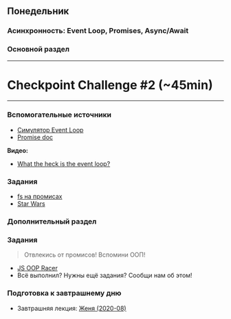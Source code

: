 ## Понедельник


### Асинхронность: Event Loop, Promises, Async/Await
### Основной раздел

---
# Checkpoint Challenge #2 (~45min)

---


### Вспомогательные источники
- [Симулятор Event Loop](http://latentflip.com/loupe)
- [Promise doc](https://learn.javascript.ru/promise)

**Видео:**
- [What the heck is the event loop?](https://www.youtube.com/watch?v=8aGhZQkoFbQ)


### Задания

- [fs на промисах](../../../../core-async-promisify-fs)
- [Star Wars](../../../../core-promises-star-wars)


### Дополнительный раздел

### Задания

> Отвлекись от промисов! Вспомини ООП!

- [JS OOP Racer](../../../../core-oop-promise-racer)
- Всё выполнил? Нужны ещё задания? Сообщи нам об этом!


### Подготовка к завтрашнему дню

* Завтрашняя лекция: [Женя (2020-08)](https://www.youtube.com/watch?v=bQHEnR4CMbI&list=PL8NGcSL3ZP-_tTReN_spNfCi-6D4Ox-0o&index=9&t=0s)

